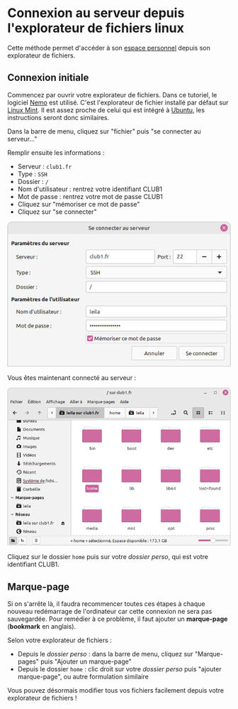 Connexion au serveur depuis l'explorateur de fichiers linux
==========================================================

Cette méthode permet d'accéder à son [espace personnel](/info/espace-personnel.md) depuis son explorateur de fichiers.

Connexion initiale
------------------

Commencez par ouvrir votre explorateur de fichiers.
Dans ce tutoriel, le logiciel [Nemo](https://fr.wikipedia.org/wiki/Nemo_(logiciel)) est utilisé.
C'est l'explorateur de fichier installé par défaut sur [Linux Mint](https://fr.wikipedia.org/wiki/Linux_Mint).
Il est assez proche de celui qui est intégré à [Ubuntu](https://fr.wikipedia.org/wiki/Ubuntu_(syst%C3%A8me_d%27exploitation)),
les instructions seront donc similaires.

Dans la barre de menu, cliquez sur "fichier" puis "se connecter au serveur..."

Remplir ensuite les informations&nbsp;:
- Serveur : `club1.fr`
- Type : `SSH`
- Dossier : `/`
- Nom d'utilisateur : rentrez votre identifiant CLUB1
- Mot de passe : rentrez votre mot de passe CLUB1
- Cliquez sur "mémoriser ce mot de passe"
- Cliquez sur "se connecter"

![capture d'écran fenêtre de connexion](/_static/tutos/connexion-linux/se_connecter_au_serveur.png)

Vous êtes maintenant connecté au serveur&nbsp;:

![capture d'écran des dossiers du serveur dans l'explorateur de fichier](/_static/tutos/connexion-linux/dans_le_serveur.png)

Cliquez sur le dossier `home` puis sur votre *dossier perso*, qui est votre identifiant CLUB1.

Marque-page
-----------

Si on s'arrête là, il faudra recommencer toutes ces étapes à chaque nouveau redémarrage de l'ordinateur car cette connexion ne sera pas sauvegardée.
Pour remédier à ce problème, il faut ajouter un **marque-page** (**bookmark** en anglais).

Selon votre explorateur de fichiers&nbsp;:
- Depuis le *dossier perso* : dans la barre de menu, cliquez sur "Marque-pages" puis "Ajouter un marque-page"
- Depuis le dossier `home` : clic droit sur votre *dossier perso* puis "ajouter marque-page", ou autre formulation similaire

Vous pouvez désormais modifier tous vos fichiers facilement depuis votre explorateur de fichiers&nbsp;!
